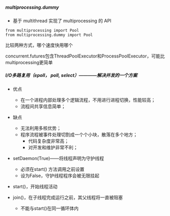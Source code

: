 ##### multiprocessing.dummy
- 基于 multithread 实现了 multiprocessing 的 API
```
from multiprocessing import Pool
from multiprocessing.dummy import Pool
```
比较两种方式，哪个速度快用哪个

concurrent.futures包含ThreadPoolExecutor和ProcessPoolExecutor，可能比multiprocessing更简单


##### I/O多路复用（epoll， poll, select）————解决并发的一个方案
- 优点
    + 在一个进程内部处理多个逻辑流程，不用进行进程切换，性能较高；
    + 流程间共享信息简单；
- 缺点
    + 无法利用多核优势；
    + 程序流程被事件处理切割成一个个小块，散落在多个地方；
        * 代码复杂度非常高；
        * 对开发和维护非常不利；


- setDaemon(True)——将线程声明为守护线程
    - 必须在start() 方法调用之前设置
    - 设为False，守护线程程序会被无限挂起
- start()，开始线程活动
- join()，在子线程完成运行之前，其父线程将一直被阻塞
    - 不能与start()在同一循环体内
